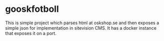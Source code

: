 # gooskfotboll
This is simple project which parses html at oskshop.se and then exposes a simple json for implementation in sitevision CMS. It has a docker instance that exposes it on a port.

